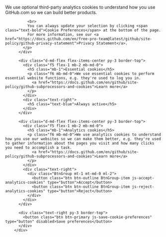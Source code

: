 
              
  We use <span class="text-bold">optional</span> third-party analytics cookies to understand how you use GitHub.com so we can build better products.

              <br>
              You can always update your selection by clicking <span class="text-bold">Cookie Preferences</span> at the bottom of the page.
              For more information, see our <a href="https://docs.github.com/en/free-pro-team@latest/github/site-policy/github-privacy-statement">Privacy Statement</a>.
            </p>
          </div>

          <div class="d-md-flex flex-items-center py-3 border-top">
            <div class="f5 flex-1 mb-2 mb-md-0">
              <h5 class="mb-1">Essential cookies</h5>
              <p class="f6 mb-md-0">We use essential cookies to perform essential website functions, e.g. they're used to log you in. 
                <a href="https://docs.github.com/en/github/site-policy/github-subprocessors-and-cookies">Learn more</a>
              </p>
            </div>
            <div class="text-right">
              <h5 class="text-blue">Always active</h5>
            </div>
          </div>

          <div class="d-md-flex flex-items-center py-3 border-top">
            <div class="f5 flex-1 mb-2 mb-md-0">
              <h5 class="mb-1">Analytics cookies</h5>
              <p class="f6 mb-md-0">We use analytics cookies to understand how you use our websites so we can make them better, e.g. they're used to gather information about the pages you visit and how many clicks you need to accomplish a task. 
                <a href="https://docs.github.com/en/github/site-policy/github-subprocessors-and-cookies">Learn more</a>
              </p>
            </div>
            <div class="text-right">
              <div class="BtnGroup mt-1 mt-md-0 ml-2">
                <button class="btn btn-outline BtnGroup-item js-accept-analytics-cookies" type="button">Accept</button>
                <button class="btn btn-outline BtnGroup-item js-reject-analytics-cookies" type="button">Reject</button>
              </div>
            </div>
          </div>

          <div class="text-right py-3 border-top">
            <button class="btn btn-primary js-save-cookie-preferences" type="button" disabled>Save preferences</button>
          </div>
        </div>
</div></div>  </div>
</div>


  </body>
</html>

